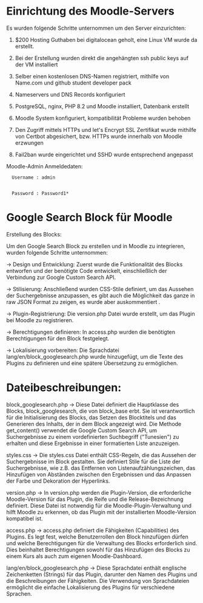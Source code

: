 # Einrichtung des Moodle-Servers

Es wurden folgende Schritte unternommen um den Server einzurichten:

1. $200 Hosting Guthaben bei digitalocean geholt, eine Linux VM wurde da erstellt.

2. Bei der Erstellung wurden direkt die angehängten ssh public keys auf der VM installiert

3. Selber einen kostenlosen DNS-Namen registriert, mithilfe von Name.com und github student developer pack

4. Nameservers und DNS Records konfiguriert

5. PostgreSQL, nginx, PHP 8.2 und Moodle installiert, Datenbank erstellt

6. Moodle System konfiguriert, kompatibilität Probleme wurden behoben

7. Den Zugriff mittels HTTPs und let's Encrypt SSL Zertifikat wurde mithilfe von Certbot abgesichert, bzw. HTTPs wurde innerhalb von Moodle erzwungen 

8. Fail2ban wurde eingerichtet und SSHD wurde entsprechend angepasst

Moodle-Admin Anmeldedaten:


      Username : admin 

   
      Password : Password1*


# Google Search Block für Moodle

Erstellung des Blocks:

Um den Google Search Block zu erstellen und in Moodle zu integrieren, wurden folgende Schritte unternommen:

-> Design und Entwicklung: Zuerst wurde die Funktionalität des Blocks entworfen und der benötigte Code entwickelt, einschließlich der Verbindung zur Google Custom Search API.

-> Stilisierung: Anschließend wurden CSS-Stile definiert, um das Aussehen der Suchergebnisse anzupassen, es gibt auch die Möglichkeit das ganze in raw JSON Format zu zeigen, es wurde aber auskommentiert .

-> Plugin-Registrierung: Die version.php Datei wurde erstellt, um das Plugin bei Moodle zu registrieren.

-> Berechtigungen definieren: In access.php wurden die benötigten Berechtigungen für den Block festgelegt.

-> Lokalisierung vorbereiten: Die Sprachdatei lang/en/block_googlesearch.php wurde hinzugefügt, um die Texte des Plugins zu definieren und eine spätere Übersetzung zu ermöglichen.

# Dateibeschreibungen:

block_googlesearch.php -> 
Diese Datei definiert die Hauptklasse des Blocks, block_googlesearch, die von block_base erbt. Sie ist verantwortlich für die Initialisierung des Blocks, das Setzen des Blocktitels und das Generieren des Inhalts, der in dem Block angezeigt wird. Die Methode get_content() verwendet die Google Custom Search API, um Suchergebnisse zu einem vordefinierten Suchbegriff ("Tunesien") zu erhalten und diese Ergebnisse in einer formatierten Liste anzuzeigen.

styles.css -> 
Die styles.css Datei enthält CSS-Regeln, die das Aussehen der Suchergebnisse im Block gestalten. Sie definiert Stile für die Liste der Suchergebnisse, wie z.B. das Entfernen von Listenaufzählungszeichen, das Hinzufügen von Abständen zwischen den Ergebnissen und das Anpassen der Farbe und Dekoration der Hyperlinks.

version.php -> 
In version.php werden die Plugin-Version, die erforderliche Moodle-Version für das Plugin, die Reife und die Release-Bezeichnung definiert. Diese Datei ist notwendig für die Moodle-Plugin-Verwaltung und hilft Moodle zu erkennen, ob das Plugin mit der installierten Moodle-Version kompatibel ist.

access.php -> 
access.php definiert die Fähigkeiten (Capabilities) des Plugins. Es legt fest, welche Benutzerrollen den Block hinzufügen dürfen und welche Berechtigungen für die Verwaltung des Blocks erforderlich sind. Dies beinhaltet Berechtigungen sowohl für das Hinzufügen des Blocks zu einem Kurs als auch zum eigenen Moodle-Dashboard.

lang/en/block_googlesearch.php -> 
Diese Sprachdatei enthält englische Zeichenketten (Strings) für das Plugin, darunter den Namen des Plugins und die Beschreibungen der Fähigkeiten. Die Verwendung von Sprachdateien ermöglicht die einfache Lokalisierung des Plugins für verschiedene Sprachen.
